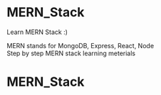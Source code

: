 # MERN_Stack
Learn MERN Stack :)

MERN stands for MongoDB, Express, React, Node
<br/>
Step by step MERN stack learning meterials

# MERN_Stack

